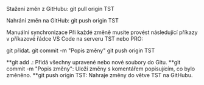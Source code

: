 Stažení změn z GitHubu: git pull origin TST

Nahrání změn na GitHub: git push origin TST

Manuální synchronizace Při každé změně musíte provést následující příkazy v příkazové řádce VS Code na serveru TST nebo PRO:

git přidat. git commit -m "Popis změny" git push origin TST

**git add .: Přidá všechny upravené nebo nové soubory do Gitu. 
**git commit -m "Popis změny": Uloží změny s komentářem popisujícím, co bylo změněno. 
**git push origin TST: Nahraje změny do větve TST na GitHubu.
